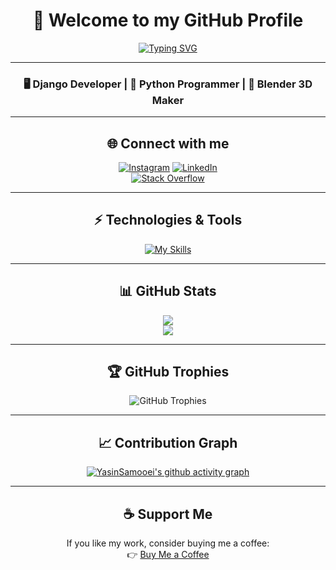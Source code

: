 <div align="center">

# 👋 Welcome to my GitHub Profile  
[![Typing SVG](https://readme-typing-svg.herokuapp.com?font=Fira+Code&weight=500&size=24&pause=1000&color=00F5FF&center=true&vCenter=true&width=600&lines=Hi+There!+I'm+Yasin+Samooei;Django+Developer+%7C+Python+Programmer;AI+Enthusiast+%7C+Golang+Learner+%7C+IoT+Maker;Blender+3D+Artist+%7C+Open-Source+Contributor)](https://git.io/typing-svg)

---

### 🖥️ Django Developer | 🐍 Python Programmer | 🎨 Blender 3D Maker  

---

## 🌐 Connect with me  
[![Instagram](https://img.shields.io/badge/Instagram-%23E4405F.svg?logo=Instagram&logoColor=white)](https://instagram.com/y.electrocode) 
[![LinkedIn](https://img.shields.io/badge/LinkedIn-%230077B5.svg?logo=linkedin&logoColor=white)](https://linkedin.com/in/yasin-samooei)  
[![Stack Overflow](https://img.shields.io/badge/-Stackoverflow-FE7A16?logo=stack-overflow&logoColor=white)](https://stackoverflow.com/users/18289622/yasinsamooei)  

---

## ⚡ Technologies & Tools  
[![My Skills](https://skillicons.dev/icons?i=python,django,html,css,bootstrap,git,github,blender,aftereffects,photoshop,pr,mysql,vscode,ai,go,arduino)](https://skillicons.dev)

---

## 📊 GitHub Stats  
![](https://github-readme-stats.vercel.app/api?username=YasinSamooei&theme=dark&hide_border=false&include_all_commits=true&count_private=true)  
![](https://github-readme-streak-stats.herokuapp.com/?user=YasinSamooei&theme=dark&hide_border=false)  

---

## 🏆 GitHub Trophies  
<img src="https://github-profile-trophy.vercel.app/?username=YasinSamooei&theme=onedark&no-frame=true&row=1&column=7" alt="GitHub Trophies"/>

---

## 📈 Contribution Graph  
[![YasinSamooei's github activity graph](https://github-readme-activity-graph.vercel.app/graph?username=YasinSamooei&theme=react-dark&hide_border=true)](https://github.com/ashutosh00710/github-readme-activity-graph)

---

## ☕ Support Me  
If you like my work, consider buying me a coffee:  
👉 [Buy Me a Coffee](https://www.coffeete.ir/YasinSamooei)  

</div>
